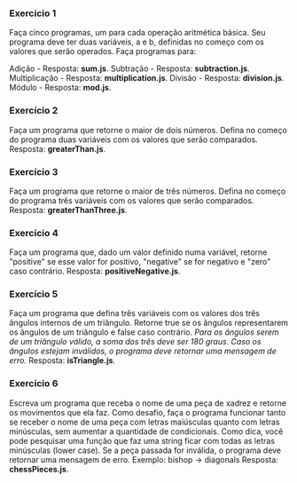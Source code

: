 ### Exercício 1
Faça cinco programas, um para cada operação aritmética básica. Seu programa deve ter duas variáveis, a e b, definidas no começo com os valores que serão operados. Faça programas para:

Adição - Resposta: **sum.js**.
Subtração - Resposta: **subtraction.js**.
Multiplicação - Resposta: **multiplication.js**.
Divisão - Resposta: **division.js**.
Módulo - Resposta: **mod.js**.
### Exercício 2
Faça um programa que retorne o maior de dois números. Defina no começo do programa duas variáveis com os valores que serão comparados.
Resposta: **greaterThan.js**.
### Exercício 3
Faça um programa que retorne o maior de três números. Defina no começo do programa três variáveis com os valores que serão comparados. 
Resposta: **greaterThanThree.js**.
### Exercício 4
Faça um programa que, dado um valor definido numa variável, retorne "positive" se esse valor for positivo, "negative" se for negativo e "zero" caso contrário.
Resposta: **positiveNegative.js**.
### Exercício 5
Faça um programa que defina três variáveis com os valores dos três ângulos internos de um triângulo. Retorne true se os ângulos representarem os ângulos de um triângulo e false caso contrário.
*Para os ângulos serem de um triângulo válido, a soma dos três deve ser 180 graus. Caso os ângulos estejam inválidos, o programa deve retornar uma mensagem de erro.*
Resposta: **isTriangle.js**.
### Exercício 6
Escreva um programa que receba o nome de uma peça de xadrez e retorne os movimentos que ela faz.
Como desafio, faça o programa funcionar tanto se receber o nome de uma peça com letras maiúsculas quanto com letras minúsculas, sem aumentar a quantidade de condicionais.
Como dica, você pode pesquisar uma função que faz uma string ficar com todas as letras minúsculas (lower case).
Se a peça passada for inválida, o programa deve retornar uma mensagem de erro.
Exemplo: bishop -> diagonals
Resposta: **chessPieces.js**.

